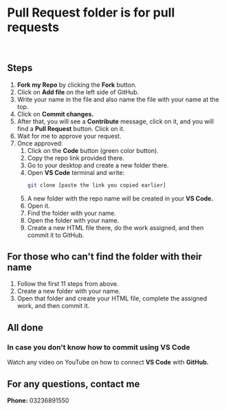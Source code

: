 # Pull Request folder is for pull requests  
<br>  

## Steps  
1. **Fork my Repo** by clicking the **Fork** button.  
2. Click on **Add file** on the left side of GitHub.  
3. Write your name in the file and also name the file with your name at the top.  
4. Click on **Commit changes.**  
5. After that, you will see a **Contribute** message, click on it, and you will find a **Pull Request** button. Click on it.  
6. Wait for me to approve your request.  
7. Once approved:  
   1. Click on the **Code** button (green color button).  
   2. Copy the repo link provided there.  
   3. Go to your desktop and create a new folder there.  
   4. Open **VS Code** terminal and write:  
      ```bash
      git clone [paste the link you copied earlier]
      ```
   5. A new folder with the repo name will be created in your **VS Code.**  
   6. Open it.  
   7. Find the folder with your name.  
   8. Open the folder with your name.  
   9. Create a new HTML file there, do the work assigned, and then commit it to GitHub.  

## For those who can't find the folder with their name  
1. Follow the first 11 steps from above.  
2. Create a new folder with your name.  
3. Open that folder and create your HTML file, complete the assigned work, and then commit it.  

## All done  

### In case you don't know how to commit using VS Code  
Watch any video on YouTube on how to connect **VS Code** with **GitHub.**  

## For any questions, contact me  
**Phone:** 03236891550  
